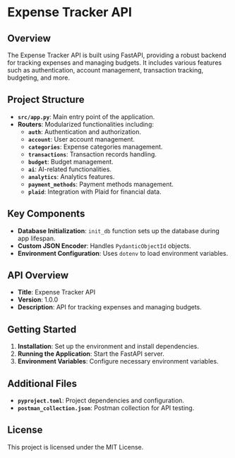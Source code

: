 # Expense Tracker API

## Overview
The Expense Tracker API is built using FastAPI, providing a robust backend for tracking expenses and managing budgets. It includes various features such as authentication, account management, transaction tracking, budgeting, and more.

## Project Structure
- **`src/app.py`**: Main entry point of the application.
- **Routers**: Modularized functionalities including:
  - **`auth`**: Authentication and authorization.
  - **`account`**: User account management.
  - **`categories`**: Expense categories management.
  - **`transactions`**: Transaction records handling.
  - **`budget`**: Budget management.
  - **`ai`**: AI-related functionalities.
  - **`analytics`**: Analytics features.
  - **`payment_methods`**: Payment methods management.
  - **`plaid`**: Integration with Plaid for financial data.

## Key Components
- **Database Initialization**: `init_db` function sets up the database during app lifespan.
- **Custom JSON Encoder**: Handles `PydanticObjectId` objects.
- **Environment Configuration**: Uses `dotenv` to load environment variables.

## API Overview
- **Title**: Expense Tracker API
- **Version**: 1.0.0
- **Description**: API for tracking expenses and managing budgets.

## Getting Started
1. **Installation**: Set up the environment and install dependencies.
2. **Running the Application**: Start the FastAPI server.
3. **Environment Variables**: Configure necessary environment variables.

## Additional Files
- **`pyproject.toml`**: Project dependencies and configuration.
- **`postman_collection.json`**: Postman collection for API testing.

## License
This project is licensed under the MIT License.
